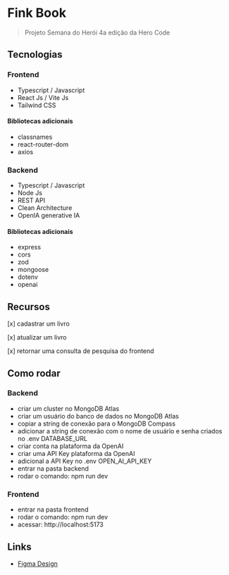 # Fink Book

> Projeto Semana do Herói 4a edição da Hero Code

## Tecnologias

### Frontend

- Typescript / Javascript
- React Js / Vite Js
- Tailwind CSS

#### Bibliotecas adicionais

- classnames
- react-router-dom
- axios

### Backend

- Typescript / Javascript
- Node Js
- REST API
- Clean Architecture
- OpenIA generative IA

#### Bibliotecas adicionais

- express
- cors
- zod
- mongoose
- dotenv
- openai

## Recursos

[x] cadastrar um livro

[x] atualizar um livro

[x] retornar uma consulta de pesquisa do frontend

## Como rodar

### Backend

- criar um cluster no MongoDB Atlas
- criar um usuário do banco de dados no MongoDB Atlas
- copiar a string de conexão para o MongoDB Compass
- adicionar a string de conexão com o nome de usuário e senha criados no .env DATABASE_URL
- criar conta na plataforma da OpenAI
- criar uma API Key plataforma da OpenAI
- adicional a API Key no .env OPEN_AI_API_KEY
- entrar na pasta backend
- rodar o comando: npm run dev

### Frontend

- entrar na pasta frontend
- rodar o comando: npm run dev
- acessar: http://localhost:5173

## Links

- [Figma Design](<https://www.figma.com/design/7GAqfEmKoCttFy00mVSB23/FindBook-(Copy)?node-id=0-1&t=wurF1ytvX5x2ZSPI-0>)
